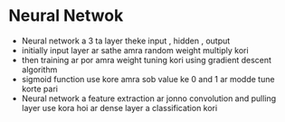 # Neural Netwok
- Neural network a 3 ta layer theke input , hidden , output 
- initially input layer ar sathe amra random weight multiply kori 
- then training ar por amra weight tuning kori using gradient descent algorithm
- sigmoid function use kore amra sob value ke 0 and 1 ar modde tune korte pari  
- Neural network a feature extraction ar jonno convolution and pulling layer use kora hoi 
ar dense layer a classification kori 
